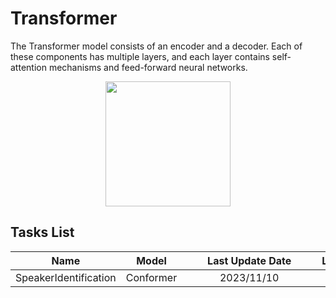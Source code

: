 # Transformer
The Transformer model consists of an encoder and a decoder. Each of these components has multiple layers, and each layer contains self-attention mechanisms and feed-forward neural networks.
<p align='center'>
<img src='https://miro.medium.com/v2/resize:fit:532/1*lQ7BIufRyJQ-FOrOLjp55Q.png' width=200/>
</p>

## Tasks List
| Name |Model|<div style="width: 150pt"> Last Update Date| Link |
|  :-: | :-:  |  :-:  | :-: |
| SpeakerIdentification  | Conformer | 2023/11/10  |[:open_file_folder:](ML_practrice/Transformer/ML2023-HW4-SpeakerIdentification)|
